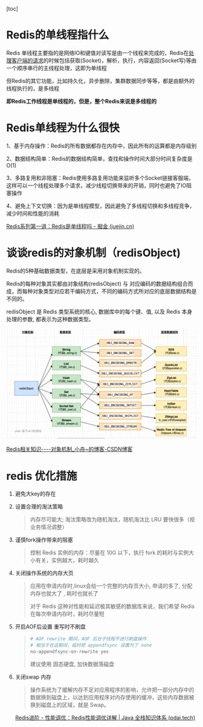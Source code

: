 [toc]

# Redis的单线程指什么

Redis 单线程主要指的是网络IO和键值对读写是由一个线程来完成的，Redis在<u>处理客户端的请求</u>的时候包括获取(Socket)，解析，执行，内容返回(Socket写)等由一个顺序串行的主线程处理，这即为单线程 

但Redis的其它功能，比如持久化，异步删除，集群数据同步等等，都是由额外的线程执行的，是多线程 

**即Redis工作线程是单线程的，但是，整个Redis来说是多线程的**



# Redis单线程为什么很快

1、基于内存操作：Redis的所有数据都存在内存中，因此所有的运算都是内存级别

2、数据结构简单：Redis的数据结构简单，查找和操作时间大部分时间复杂度是O(1)

3、多路复用和非阻塞：Redis使用多路复用功能来监听多个Socket链接客服端，这样可以一个线程处理多个请求，减少线程切换带来的开销，同时也避免了IO阻塞操作

4、避免上下文切换：因为是单线程模型，因此避免了多线程切换和多线程竞争，减少时间和性能的消耗



[Redis系列第一讲：Redis是单线程吗 - 掘金 (juejin.cn)](https://juejin.cn/post/7031953350157402148)



# 谈谈redis的对象机制（redisObject)

Redis的5种基础数据类型，在底层是采用对象机制实现的。

Redis的每种对象其实都由对象结构(redisObject) 与 对应编码的数据结构组合而成，而每种对象类型对应若干编码方式，不同的编码方式所对应的底层数据结构是不同的。

redisObject 是 Redis 类型系统的核心, 数据库中的每个键、值, 以及 Redis 本身处理的参数, 都表示为这种数据类型。

![image-20220727113818732](.\面试.assets\image-20220727113818732.png)

[Redis相关知识----对象机制_小舟~的博客-CSDN博客](https://blog.csdn.net/CarrotZsy/article/details/115964515)



# redis 优化措施

1. 避免大key的存在

2. 设置合理的淘汰策略

   > 内存尽可能大; 淘汰策略改为随机淘汰，随机淘汰比 LRU 要快很多（视业务情况调整）

3. 谨慎fork操作带来的阻塞

   > 控制 Redis 实例的内存：尽量在 10G 以下，执行 fork 的耗时与实例大小有关，实例越大，耗时越久

4. 关闭操作系统的内存大页

   > 应用在申请内存时,linux会给一个完整的内存页大小, 申请的多了, 分配内存也就大了 , 耗时也就长了
   >
   > 对于 Redis 这种对性能和延迟极其敏感的数据库来说，我们希望 Redis 在每次申请内存时，耗时尽量短

5. 开启AOF后设置 重写时不刷盘

   > ```bash
   > # AOF rewrite 期间，AOF 后台子线程不进行刷盘操作
   > # 相当于在这期间，临时把 appendfsync 设置为了 none
   > no-appendfsync-on-rewrite yes
   > ```
   >
   > 建议使用 固态硬盘, 加快数据落磁盘

   

6. 关闭swap 内存

   > 操作系统为了缓解内存不足对应用程序的影响，允许把一部分内存中的数据换到磁盘上，以达到应用程序对内存使用的缓冲，这些内存数据被换到磁盘上的区域，就是 Swap。

   [Redis进阶 - 性能调优：Redis性能调优详解 | Java 全栈知识体系 (pdai.tech)](https://pdai.tech/md/db/nosql-redis/db-redis-x-performance.html)

   
   
   







